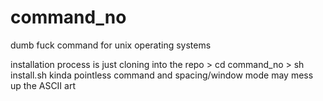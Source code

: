 # command_no
dumb fuck command for unix operating systems


installation process is just cloning into the repo > cd command_no > sh install.sh
kinda pointless command and spacing/window mode may mess up the ASCII art
